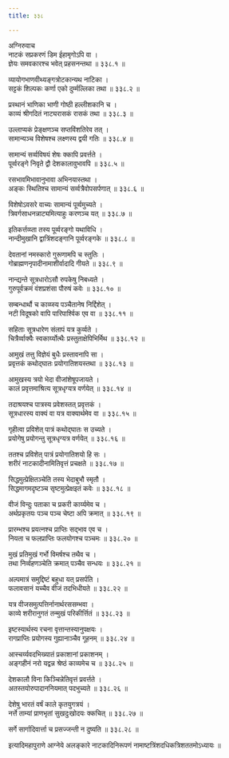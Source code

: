 ```yaml
---
title: ३३८

---
```

अग्निरुवाच  
नाटकं सप्रकरणं डिम ईहामृगोऽपि वा ।  
ज्ञेयः समवकारश्च भवेत् प्रहसनन्तथा ॥ ३३८.१ ॥  
  
व्यायोगभाणवीथ्यङ्गत्रोटकान्यथ नाटिका ।  
सट्टकं शिल्पकः कर्णा एको दुर्म्मल्लिका तथा ॥ ३३८.२ ॥  
  
प्रस्थानं भाणिका भाणी गोष्ठी हल्लीशकानि च ।  
काव्यं श्रीगदितं नाट्यरासकं रासकं तथा ॥ ३३८.३ ॥  
  
उल्लाप्यकं प्रेङ्‌क्षणञ्च सप्तविंशतिरेव तत् ।  
सामान्यञ्च विशेषश्च लक्ष्णस्य द्वयी गतिः ॥ ३३८.४ ॥  
  
सामान्यं सर्व्वविषयं शेषः क्कापि प्रवर्त्तते ।  
पूर्व्वरङ्गे निवृते द्वौ देशकालावुभावपि ॥ ३३८.५ ॥  
  
रसभावमिभावानुभावा अभिनयास्तथा ।  
अङ्कः स्थितिश्च सामान्यं सर्व्वत्रैवोपसर्पणात् ॥ ३३८.६ ॥  
  
विशेषोऽवसरे वाच्यः सामान्यं पूर्व्वमुच्यते ।  
त्रिवर्गसाधनन्नाट्यमित्याहुः करणञ्च यत् ॥ ३३८.७ ॥  
  
इतिकर्त्तव्य्ता तस्य पूर्व्वरङ्गो यथाविधि ।  
नान्दीमुखानि द्वात्रिंशदङ्गानि पूर्व्वरङ्गके ॥ ३३८.८ ॥  
  
देवतानां नमस्कारो गुरूणामपि च स्तुतिः ।  
गोब्राह्मणनृपादीनामाशीर्वादादि गीयते ॥ ३३८.९ ॥  
  
नान्द्यन्ते सूत्रधारोऽसौ रुपकेषु निबध्यते ।  
गुरुपूर्वक्रमं वंशप्रशंसा पौरुषं कवेः ॥ ३३८.१० ॥  
  
सम्बन्धार्थौ च काव्य्स्य पञ्चैतानेष निर्द्दिशेत् ।  
नटी विदूषको वापि पारिपार्श्विक एव वा ॥ ३३८.११ ॥  
  
सहिताः सूत्रधारेण संलापं यत्र कुर्व्वते ।  
चित्रैर्व्वाक्यैः स्वकार्य्योत्थैः प्रस्तुताक्षेपिभिर्मिथ ॥ ३३८.१२ ॥  
  
आमुखं तत्तु विज्ञेयं बुधैः प्रस्तावनापि सा ।  
प्रवृत्तकं कथोद्‌घातः प्रयोगातिशयस्तथा ॥ ३३८.१३ ॥  
  
आमुखस्य त्रयो भेदा वीजांशेषूपजायते ।  
कालं प्रवृत्तमाश्रित्य सूत्रधृग्यत्र वर्णयेत् ॥ ३३८.१४ ॥  
  
तदाश्रयश्च पात्रस्य प्रवेशस्तत् प्रवृत्तकं ।  
सूत्रधारस्य वाक्यं वा यत्र वाक्यार्थमेव वा ॥ ३३८.१५ ॥  
  
गृहीत्वा प्रविशेत् पात्रं कथोद्‌घातः स उच्यते ।  
प्रयोगेषु प्रयोगन्तु सूत्रधृग्यत्र वर्णयेत् ॥ ३३८.१६ ॥  
  
ततश्च प्रविशेत् पात्रं प्रयोगातिशयो हि सः ।  
शरीरं नाटकादीनामितिवृत्तं प्रचक्षते ॥ ३३८.१७ ॥  
  
सिद्धमुत्प्रेक्षितञ्चेति तस्य भेदाबुभौ स्मृतौ ।  
सिद्धमागमदृष्टञ्च सृष्टमुत्प्रेक्षइतं कवेः ॥ ३३८.१८ ॥  
  
वीजं विन्दुः पताका च प्रकरी कार्य्यमेव च ।  
अर्थप्रकृतयः पञ्च पञ्च चेष्टा अपि क्रमात् ॥ ३३८.१९ ॥  
  
प्रारम्भश्च प्रयत्नश्च प्राप्तिः सद्भाव एव च ।  
नियता च फलप्राप्तिः फलयोगश्च पञ्चमः ॥ ३३८.२० ॥  
  
मुखं प्रतिमुखं गर्भो विमर्षश्च तथैव च ।  
तथा निर्व्वहणञ्चेति क्रमात् पञ्चैव सन्धयः ॥ ३३८.२१ ॥  
  
अल्पमात्रं समुद्दिष्टं बहुधा यत् प्रसर्पति ।  
फलावसानं यच्चैव वीजं तदभिधीयते ॥ ३३८.२२ ॥  
  
यत्र वीजसमुत्पत्तिर्नानार्थरससम्भवा ।  
काव्ये शरीरानुगतं तन्मुखं परिकीर्त्तितं ॥ ३३८.२३ ॥  
  
इष्टस्यार्थस्य रचना वृत्तान्तस्यानुपक्षयः ।  
रागप्राप्तिः प्रयोगस्य गुह्यानाञ्चैव गूहनम् ॥ ३३८.२४ ॥  
  
आस्चर्य्यवदभिख्यातं प्रकाशानां प्रकाशनम् ।  
अङ्गहीनं नरो यद्वन्न श्रेष्ठं काव्यमेच च ॥ ३३८.२५ ॥  
  
देशकालौ विना किञ्चिन्नेतिवृत्तं प्रवर्त्तते ।  
अतस्तयोरुपादाननियमात् पदभुच्यते ॥ ३३८.२६ ॥  
  
देशेषु भारतं वर्षं काले कृतयुगत्रयं ।  
नर्त्ते ताम्यां प्राणभृतां सुखदुःखोदयः क्कचित् ॥ ३३८.२७ ॥  
  
सर्गे सार्गादिवार्त्ता च प्रसज्जन्ती न दुष्यति ॥ ३३८.२८ ॥  
  
इत्यादिमहापुराणे आग्नेये अलङ्कारे नाटकादिनिरूपणं नामाष्टत्रिंशदधिकत्रिशततमोऽध्यायः ॥